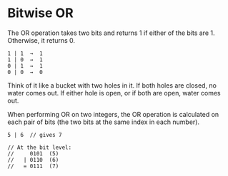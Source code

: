 # Bitwise OR

The OR operation takes two bits and returns 1 if either of the bits are 1. Otherwise, it returns 0.

```
1 | 1  →  1
1 | 0  →  1
0 | 1  →  1
0 | 0  →  0
```

Think of it like a bucket with two holes in it. If both holes are closed, no water comes out. If 
either hole is open, or if both are open, water comes out.

When performing OR on two integers, the OR operation is calculated on each pair of bits (the two 
bits at the same index in each number).

```
5 | 6  // gives 7

// At the bit level:
//     0101  (5)
//   | 0110  (6)
//   = 0111  (7)
```

